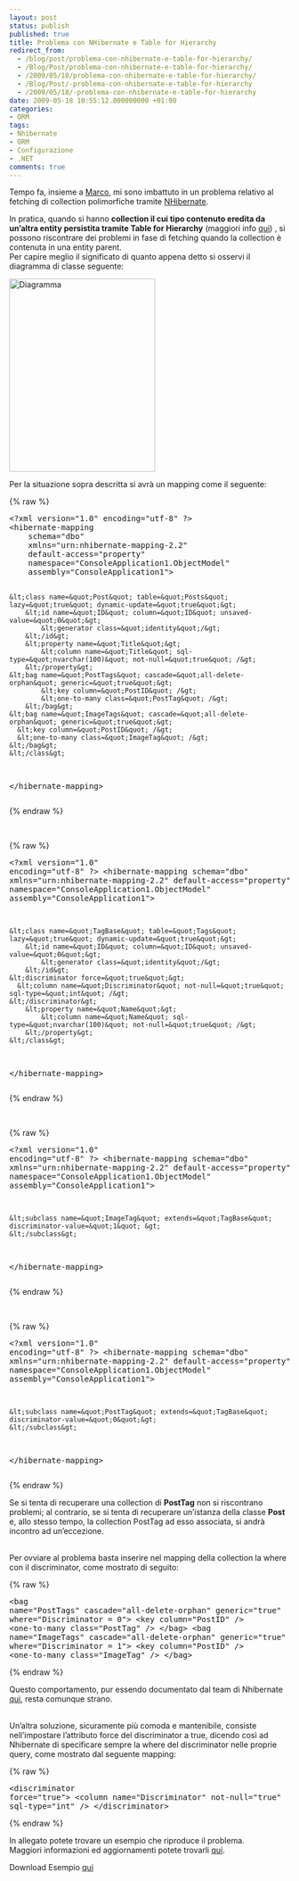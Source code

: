 ```yaml
---
layout: post
status: publish
published: true
title: Problema con NHibernate e Table for Hierarchy
redirect_from: 
  - /blog/post/problema-con-nhibernate-e-table-for-hierarchy/
  - /Blog/Post/problema-con-nhibernate-e-table-for-hierarchy/
  - /2009/05/18/problema-con-nhibernate-e-table-for-hierarchy/
  - /Blog/Post/-problema-con-nhibernate-e-table-for-hierarchy
  - /2009/05/18/-problema-con-nhibernate-e-table-for-hierarchy
date: 2009-05-18 10:55:12.000000000 +01:00
categories:
- ORM
tags:
- Nhibernate
- ORM
- Configurazione
- .NET
comments: true
---
```

<p>Tempo fa, insieme a <a href="http://blogs.aspitalia.com/cradle" target="_blank">Marco</a>, mi sono imbattuto in un problema relativo al fetching di collection polimorfiche tramite <a href="https://www.hibernate.org/343.html" target="_blank">NHibernate</a>.</p>  <p>In pratica, quando si hanno <strong>collection il cui tipo contenuto eredita da un’altra entity persistita tramite Table for Hierarchy</strong> (maggiori info <a href="http://nhforge.org/doc/nh/en/index.html#inheritance-tableperclass" target="_blank">qui</a>) , si possono riscontrare dei problemi in fase di fetching quando la collection è contenuta in una entity parent.     <br />Per capire meglio il significato di quanto appena detto si osservi il diagramma di classe seguente:</p>  <p><a href="http://imperugo.tostring.it/Content/Uploaded/image/Diagramma_1.png" rel="shadowbox"><img style="border-bottom: 0px; border-left: 0px; display: inline; border-top: 0px; border-right: 0px" title="Diagramma" border="0" alt="Diagramma" src="http://imperugo.tostring.it/Content/Uploaded/image/Diagramma_thumb_1.png" width="262" height="346" /></a> </p>  <p>Per la situazione sopra descritta si avrà un mapping come il seguente:</p>  {% raw %}<pre class="brush: xml; ruler: true;">&lt;?xml version=&quot;1.0&quot; encoding=&quot;utf-8&quot; ?&gt;
&lt;hibernate-mapping
    schema=&quot;dbo&quot;
    xmlns=&quot;urn:nhibernate-mapping-2.2&quot;
    default-access=&quot;property&quot;
    namespace=&quot;ConsoleApplication1.ObjectModel&quot;
    assembly=&quot;ConsoleApplication1&quot;&gt;

    &lt;class name=&quot;Post&quot; table=&quot;Posts&quot; lazy=&quot;true&quot; dynamic-update=&quot;true&quot;&gt;
        &lt;id name=&quot;ID&quot; column=&quot;ID&quot; unsaved-value=&quot;0&quot;&gt;
            &lt;generator class=&quot;identity&quot;/&gt;
        &lt;/id&gt;
        &lt;property name=&quot;Title&quot;&gt;
            &lt;column name=&quot;Title&quot; sql-type=&quot;nvarchar(100)&quot; not-null=&quot;true&quot; /&gt;
        &lt;/property&gt;
    &lt;bag name=&quot;PostTags&quot; cascade=&quot;all-delete-orphan&quot; generic=&quot;true&quot;&gt;
            &lt;key column=&quot;PostID&quot; /&gt;
            &lt;one-to-many class=&quot;PostTag&quot; /&gt;
        &lt;/bag&gt;
    &lt;bag name=&quot;ImageTags&quot; cascade=&quot;all-delete-orphan&quot; generic=&quot;true&quot;&gt;
      &lt;key column=&quot;PostID&quot; /&gt;
      &lt;one-to-many class=&quot;ImageTag&quot; /&gt;
    &lt;/bag&gt;
    &lt;/class&gt;
    
&lt;/hibernate-mapping&gt;</pre>{% endraw %}

<p>&#160;</p>

{% raw %}<pre class="brush: xml; ruler: true;">&lt;?xml version=&quot;1.0&quot; encoding=&quot;utf-8&quot; ?&gt;
&lt;hibernate-mapping
    schema=&quot;dbo&quot;
    xmlns=&quot;urn:nhibernate-mapping-2.2&quot;
    default-access=&quot;property&quot;
    namespace=&quot;ConsoleApplication1.ObjectModel&quot;
    assembly=&quot;ConsoleApplication1&quot;&gt;

    &lt;class name=&quot;TagBase&quot; table=&quot;Tags&quot; lazy=&quot;true&quot; dynamic-update=&quot;true&quot;&gt;
        &lt;id name=&quot;ID&quot; column=&quot;ID&quot; unsaved-value=&quot;0&quot;&gt;
            &lt;generator class=&quot;identity&quot;/&gt;
        &lt;/id&gt;
    &lt;discriminator force=&quot;true&quot;&gt;
      &lt;column name=&quot;Discriminator&quot; not-null=&quot;true&quot;  sql-type=&quot;int&quot; /&gt;
    &lt;/discriminator&gt;
        &lt;property name=&quot;Name&quot;&gt;
            &lt;column name=&quot;Name&quot; sql-type=&quot;nvarchar(100)&quot; not-null=&quot;true&quot; /&gt;
        &lt;/property&gt;
    &lt;/class&gt;
    
&lt;/hibernate-mapping&gt;</pre>{% endraw %}

<p>&#160;</p>

{% raw %}<pre class="brush: xml; ruler: true;">&lt;?xml version=&quot;1.0&quot; encoding=&quot;utf-8&quot; ?&gt;
&lt;hibernate-mapping
    schema=&quot;dbo&quot;
    xmlns=&quot;urn:nhibernate-mapping-2.2&quot;
    default-access=&quot;property&quot;
    namespace=&quot;ConsoleApplication1.ObjectModel&quot;
    assembly=&quot;ConsoleApplication1&quot;&gt;

    &lt;subclass name=&quot;ImageTag&quot; extends=&quot;TagBase&quot; discriminator-value=&quot;1&quot; &gt;
    &lt;/subclass&gt;
    
&lt;/hibernate-mapping&gt;</pre>{% endraw %}

<p>&#160;</p>

{% raw %}<pre class="brush: xml; ruler: true;">&lt;?xml version=&quot;1.0&quot; encoding=&quot;utf-8&quot; ?&gt;
&lt;hibernate-mapping
    schema=&quot;dbo&quot;
    xmlns=&quot;urn:nhibernate-mapping-2.2&quot;
    default-access=&quot;property&quot;
    namespace=&quot;ConsoleApplication1.ObjectModel&quot;
    assembly=&quot;ConsoleApplication1&quot;&gt;

    &lt;subclass name=&quot;PostTag&quot; extends=&quot;TagBase&quot; discriminator-value=&quot;0&quot;&gt;
    &lt;/subclass&gt;
    
&lt;/hibernate-mapping&gt;</pre>{% endraw %}

<p>Se si tenta di recuperare una collection di <strong>PostTag</strong> non si riscontrano problemi; al contrario, se si tenta di recuperare un’istanza della classe <strong>Post</strong> e, allo stesso tempo, la collection PostTag ad esso associata, si andrà incontro ad un’eccezione. 

  <br />Per ovviare al problema basta inserire nel mapping della collection la where con il discriminator, come mostrato di seguito:</p>

{% raw %}<pre class="brush: xml; ruler: true;">&lt;bag name=&quot;PostTags&quot; cascade=&quot;all-delete-orphan&quot; generic=&quot;true&quot; where=&quot;Discriminator = 0&quot;&gt;
    &lt;key column=&quot;PostID&quot; /&gt;
    &lt;one-to-many class=&quot;PostTag&quot; /&gt;
&lt;/bag&gt;
&lt;bag name=&quot;ImageTags&quot; cascade=&quot;all-delete-orphan&quot; generic=&quot;true&quot; where=&quot;Discriminator = 1&quot;&gt;
    &lt;key column=&quot;PostID&quot; /&gt;
    &lt;one-to-many class=&quot;ImageTag&quot; /&gt;
&lt;/bag&gt;</pre>{% endraw %}

<p>Questo comportamento, pur essendo documentato dal team di Nhibernate <a href="https://www.hibernate.org/407.html#A14" target="_blank">qui</a>, resta comunque strano. 

  <br />Un’altra soluzione, sicuramente più comoda e mantenibile, consiste nell’impostare l’attributo force del discriminator a true, dicendo così ad Nhibernate di specificare sempre la where del discriminator nelle proprie query, come mostrato dal seguente mapping:</p>

{% raw %}<pre class="brush: xml; ruler: true;">&lt;discriminator force=&quot;true&quot;&gt;
  &lt;column name=&quot;Discriminator&quot; not-null=&quot;true&quot;  sql-type=&quot;int&quot; /&gt;
&lt;/discriminator&gt;</pre>{% endraw %}

<p>In allegato potete trovare un esempio che riproduce il problema. 
  <br />Maggiori informazioni ed aggiornamenti potete trovarli <a href="http://nhjira.koah.net/browse/NH-1674?page=com.atlassian.jira.plugin.system.issuetabpanels:all-tabpanel" target="_blank">qui</a>.</p>

<div style="padding-bottom: 0px; margin: 0px; padding-left: 0px; padding-right: 0px; display: inline; float: none; padding-top: 0px" id="scid:fb3a1972-4489-4e52-abe7-25a00bb07fdf:8995c0d4-fb02-4d0b-87fb-1cbe74d53c10" class="wlWriterEditableSmartContent"><p>Download Esempio <a href="http://imperugo.tostring.it/Content/Uploaded/image/imperugo.blog.sample.nhibernate.zip" target="_blank">qui</a></p></div>
